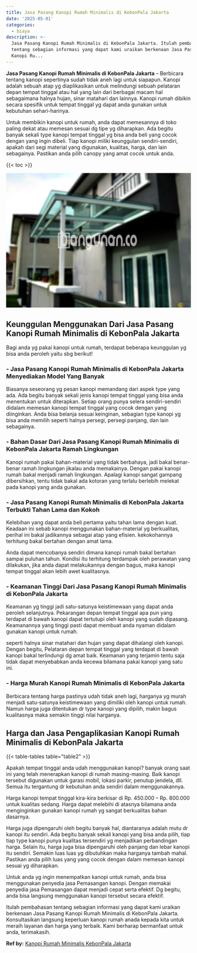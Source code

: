 ```yaml
---
title: Jasa Pasang Kanopi Rumah Minimalis di KebonPala Jakarta
date: '2025-05-01'
categories:
  - biaya
description: >-
  Jasa Pasang Kanopi Rumah Minimalis di KebonPala Jakarta. Itulah pembahasan
  tentang sebagian informasi yang dapat kami uraikan berkenaan Jasa Pasang
  Kanopi Ru...
---
```


**Jasa Pasang Kanopi Rumah Minimalis di KebonPala Jakarta** – Berbicara tentang kanopi sepertinya sudah tidak aneh lagi untuk siapapun. Kanopi adalah sebuah atap yg diaplikasikan untuk melindungi sebuah pelataran depan tempat tinggal atau hal yang lain dari berbagai macam hal sebagaimana halnya hujan, sinar matahari dan lainnya. Kanopi rumah dibikin secara spesifik untuk tempat tinggal yg dapat anda gunakan untuk kebutuhan sehari-harinya.

Untuk membikin kanopi untuk rumah, anda dapat memesannya di toko paling dekat atau memesan sesuai dg tipe yg diharapkan. Ada begitu banyak sekali type kanopi tempat tinggal yg bisa anda beli yang cocok dengan yang ingin dibeli. Tiap kanopi miliki keunggulan sendiri-sendiri, apakah dari segi material yang digunakan, kualitas, harga, dan lain sebagainya. Pastikan anda pilih canopy yang amat cocok untuk anda.

{{< toc >}}

![Jasa Pasang Kanopi Rumah Minimalis di KebonPala Jakarta](/images/harga-kanopi-minimalis-67.png)

## Keunggulan Menggunakan Dari Jasa Pasang Kanopi Rumah Minimalis di KebonPala Jakarta

Bagi anda yg pakai kanopi untuk rumah, terdapat beberapa keunggulan yg bisa anda peroleh yaitu sbg berikut!

### \- Jasa Pasang Kanopi Rumah Minimalis di KebonPala Jakarta Menyediakan Model Yang Banyak

Biasanya seseorang yg pesan kanopi memandang dari aspek type yang ada. Ada begitu banyak sekali jenis kanopi tempat tinggal yang bisa anda menentukan untuk diterapkan. Setiap orang punya selera sendiri-sendiri didalam memesan kanopi tempat tinggal yang cocok dengan yang diinginkan. Anda bisa belanja sesuai keinginan, sebagian type kanopi yg bisa anda memilih seperti halnya persegi, persegi panjang, dan lain sebagainya.

### \- Bahan Dasar Dari Jasa Pasang Kanopi Rumah Minimalis di KebonPala Jakarta Ramah Lingkungan

Kanopi rumah pakai bahan-material yang tidak berbahaya, jadi bakal benar-benar ramah lingkungan jikalau anda memakainya. Dengan pakai kanopi rumah bakal menjadi ramah lingkungan. Apalagi kanopi sangat gampang dibersihkan, tentu tidak bakal ada kotoran yang terlalu berlebih melekat pada kanopi yang anda gunakan.

### \- Jasa Pasang Kanopi Rumah Minimalis di KebonPala Jakarta Terbukti Tahan Lama dan Kokoh

Kelebihan yang dapat anda beli pertama yaitu tahan lama dengan kuat. Keadaan ini sebab kanopi menggunakan bahan-material yg berkualitas, perihal ini bakal jadikannya sebagai atap yang efisien. kekokohannya terhitung bakal bertahan dengan amat lama.

Anda dapat mencobanya sendiri dimana kanopi rumah bakal bertahan sampai puluhan tahun. Kondisi itu terhitung terdampak oleh perawatan yang dilakukan, jika anda dapat melakukannya dengan bagus, maka kanopi tempat tinggal akan lebih awet kualitasnya.

### \- Keamanan Tinggi Dari Jasa Pasang Kanopi Rumah Minimalis di KebonPala Jakarta

Keamanan yg tinggi jadi satu-satunya keistimewaan yang dapat anda peroleh selanjutnya. Pekarangan depan tempat tinggal apa pun yang terdapat di bawah kanopi dapat tertutupi oleh kanopi yang sudah dipasang. Keamanannya yang tinggi pasti dapat membuat anda nyaman didalam gunakan kanopi untuk rumah.

seperti halnya sinar matahari dan hujan yang dapat dihalangi oleh kanopi. Dengan begitu, Pelataran depan tempat tinggal yang terdapat di bawah kanopi bakal terlindungi dg amat baik. Keamanan yang terjamin tentu saja tidak dapat menyebabkan anda kecewa bilamana pakai kanopi yang satu ini.

### \- Harga Murah Kanopi Rumah Minimalis di KebonPala Jakarta

Berbicara tentang harga pastinya udah tidak aneh lagi, harganya yg murah menjadi satu-satunya keistimewaan yang dimiliki oleh kanopi untuk rumah. Namun harga juga ditentukan dr type kanopi yang dipilih, makin bagus kualitasnya maka semakin tinggi nilai harganya.

## Harga dan Jasa Pengaplikasian Kanopi Rumah Minimalis di KebonPala Jakarta

{{< table-tables table="table2" >}}

Apakah tempat tinggal anda udah menggunakan kanopi? banyak orang saat ini yang telah menerapkan kanopi di rumah masing-masing. Baik kanopi tersebut digunakan untuk garasi mobil, lokasi parkir, penutup jendela, dll. Semua itu tergantung dr kebutuhan anda sendiri dalam menggunakannya.

Harga kanopi tempat tinggal kira-kira berkisar di Rp. 450.000 – Rp. 800.000 untuk kualitas sedang. Harga dapat melebihi di atasnya bilamana anda menginginkan gunakan kanopi rumah yg sangat berkualitas bahan dasarnya.

Harga juga dipengaruhi oleh begitu banyak hal, diantaranya adalah mutu dr kanopi itu sendiri. Ada begitu banyak sekali kanopi yang bisa anda pilih, tiap tiap type kanopi punya kualitas tersendiri yg menjadikan perbandingan harga. Selain itu, harga juga bisa dipengaruhi oleh panjang dan lebar kanopi itu sendiri. Semakin luas luas yg dibutuhkan maka harganya tambah mahal. Pastikan anda pilih luas yang yang cocok dengan dalam memesan kanopi sesuai yg diharapkan.

Untuk anda yg ingin menempatkan kanopi untuk rumah, anda bisa menggunakan penyedia jasa Pemasangan kanopi. Dengan memakai penyedia jasa Pemasangan dapat menjadi cepat serta efektif. Dg begitu, anda bisa langsung menggunakan kanopi tersebut secara efektif.

Itulah pembahasan tentang sebagian informasi yang dapat kami uraikan berkenaan Jasa Pasang Kanopi Rumah Minimalis di KebonPala Jakarta. Konsultasikan langsung keperluan kanopi rumah anada kepada kita untuk meraih layanan dan harga yang terbaik. Kami berharap bermanfaat untuk anda, terimakasih.

**Ref by:**  [Kanopi Rumah Minimalis KebonPala Jakarta](https://id.wikipedia.org/wiki/Kanopi)

